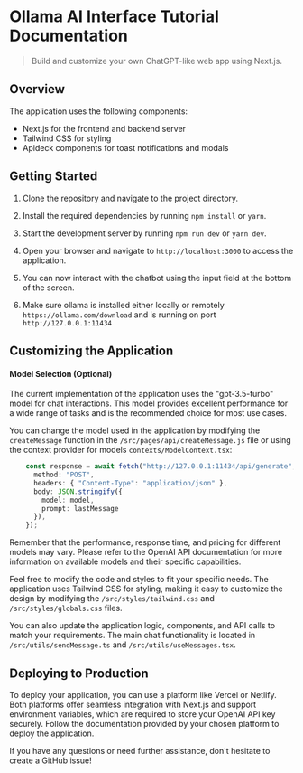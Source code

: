 # Ollama AI Interface Tutorial Documentation
> Build and customize your own ChatGPT-like web app using Next.js.

## Overview
The application uses the following components:

- Next.js for the frontend and backend server
- Tailwind CSS for styling
- Apideck components for toast notifications and modals

## Getting Started

1.  Clone the repository and navigate to the project directory.
    
2.  Install the required dependencies by running `npm install` or `yarn`.
    
3.  Start the development server by running `npm run dev` or `yarn dev`.
    
4.  Open your browser and navigate to `http://localhost:3000` to access the application.
    
5.  You can now interact with the chatbot using the input field at the bottom of the screen.

6. Make sure ollama is installed either locally or remotely `https://ollama.com/download` and is running on port `http://127.0.0.1:11434`
    

## Customizing the Application

#### Model Selection (Optional)

The current implementation of the application uses the "gpt-3.5-turbo" model for chat interactions. This model provides excellent performance for a wide range of tasks and is the recommended choice for most use cases.

You can change the model used in the application by modifying the `createMessage` function in the `/src/pages/api/createMessage.js` file or using the context provider for models `contexts/ModelContext.tsx`:

```typescript
    const response = await fetch("http://127.0.0.1:11434/api/generate", {
      method: "POST",
      headers: { "Content-Type": "application/json" },
      body: JSON.stringify({
        model: model, 
        prompt: lastMessage
      }),
    });
``` 

Remember that the performance, response time, and pricing for different models may vary. Please refer to the OpenAI API documentation for more information on available models and their specific capabilities.

Feel free to modify the code and styles to fit your specific needs. The application uses Tailwind CSS for styling, making it easy to customize the design by modifying the `/src/styles/tailwind.css` and `/src/styles/globals.css` files.

You can also update the application logic, components, and API calls to match your requirements. The main chat functionality is located in `/src/utils/sendMessage.ts` and `/src/utils/useMessages.tsx`.

## Deploying to Production

To deploy your application, you can use a platform like Vercel or Netlify. Both platforms offer seamless integration with Next.js and support environment variables, which are required to store your OpenAI API key securely. Follow the documentation provided by your chosen platform to deploy the application.

If you have any questions or need further assistance, don't hesitate to create a GitHub issue!
